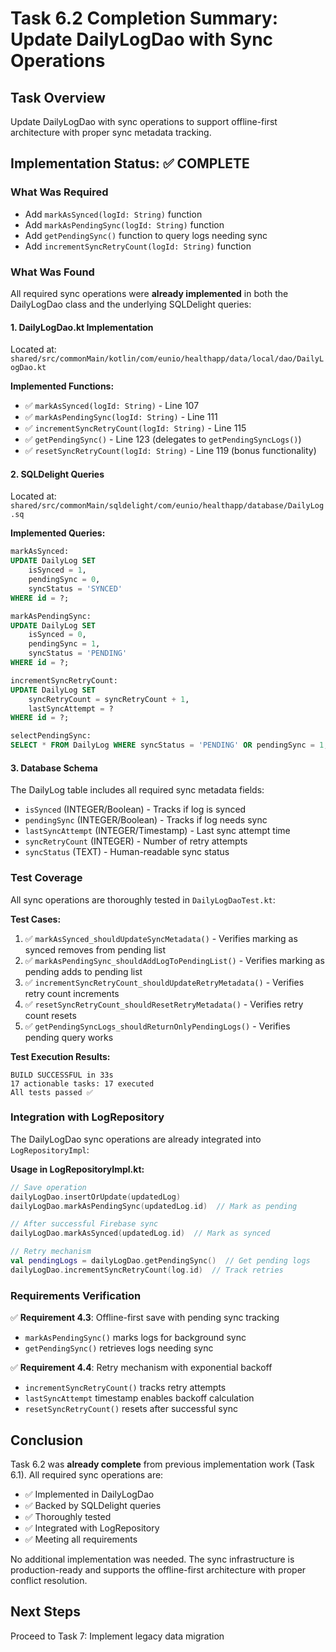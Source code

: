 # Task 6.2 Completion Summary: Update DailyLogDao with Sync Operations

## Task Overview
Update DailyLogDao with sync operations to support offline-first architecture with proper sync metadata tracking.

## Implementation Status: ✅ COMPLETE

### What Was Required
- Add `markAsSynced(logId: String)` function
- Add `markAsPendingSync(logId: String)` function  
- Add `getPendingSync()` function to query logs needing sync
- Add `incrementSyncRetryCount(logId: String)` function

### What Was Found
All required sync operations were **already implemented** in both the DailyLogDao class and the underlying SQLDelight queries:

#### 1. DailyLogDao.kt Implementation
Located at: `shared/src/commonMain/kotlin/com/eunio/healthapp/data/local/dao/DailyLogDao.kt`

**Implemented Functions:**
- ✅ `markAsSynced(logId: String)` - Line 107
- ✅ `markAsPendingSync(logId: String)` - Line 111
- ✅ `incrementSyncRetryCount(logId: String)` - Line 115
- ✅ `getPendingSync()` - Line 123 (delegates to `getPendingSyncLogs()`)
- ✅ `resetSyncRetryCount(logId: String)` - Line 119 (bonus functionality)

#### 2. SQLDelight Queries
Located at: `shared/src/commonMain/sqldelight/com/eunio/healthapp/database/DailyLog.sq`

**Implemented Queries:**
```sql
markAsSynced:
UPDATE DailyLog SET 
    isSynced = 1,
    pendingSync = 0,
    syncStatus = 'SYNCED'
WHERE id = ?;

markAsPendingSync:
UPDATE DailyLog SET 
    isSynced = 0,
    pendingSync = 1,
    syncStatus = 'PENDING'
WHERE id = ?;

incrementSyncRetryCount:
UPDATE DailyLog SET 
    syncRetryCount = syncRetryCount + 1,
    lastSyncAttempt = ?
WHERE id = ?;

selectPendingSync:
SELECT * FROM DailyLog WHERE syncStatus = 'PENDING' OR pendingSync = 1;
```

#### 3. Database Schema
The DailyLog table includes all required sync metadata fields:
- `isSynced` (INTEGER/Boolean) - Tracks if log is synced
- `pendingSync` (INTEGER/Boolean) - Tracks if log needs sync
- `lastSyncAttempt` (INTEGER/Timestamp) - Last sync attempt time
- `syncRetryCount` (INTEGER) - Number of retry attempts
- `syncStatus` (TEXT) - Human-readable sync status

### Test Coverage
All sync operations are thoroughly tested in `DailyLogDaoTest.kt`:

**Test Cases:**
1. ✅ `markAsSynced_shouldUpdateSyncMetadata()` - Verifies marking as synced removes from pending list
2. ✅ `markAsPendingSync_shouldAddLogToPendingList()` - Verifies marking as pending adds to pending list
3. ✅ `incrementSyncRetryCount_shouldUpdateRetryMetadata()` - Verifies retry count increments
4. ✅ `resetSyncRetryCount_shouldResetRetryMetadata()` - Verifies retry count resets
5. ✅ `getPendingSyncLogs_shouldReturnOnlyPendingLogs()` - Verifies pending query works

**Test Execution Results:**
```
BUILD SUCCESSFUL in 33s
17 actionable tasks: 17 executed
All tests passed ✅
```

### Integration with LogRepository
The DailyLogDao sync operations are already integrated into `LogRepositoryImpl`:

**Usage in LogRepositoryImpl.kt:**
```kotlin
// Save operation
dailyLogDao.insertOrUpdate(updatedLog)
dailyLogDao.markAsPendingSync(updatedLog.id)  // Mark as pending

// After successful Firebase sync
dailyLogDao.markAsSynced(updatedLog.id)  // Mark as synced

// Retry mechanism
val pendingLogs = dailyLogDao.getPendingSync()  // Get pending logs
dailyLogDao.incrementSyncRetryCount(log.id)  // Track retries
```

### Requirements Verification
✅ **Requirement 4.3**: Offline-first save with pending sync tracking
- `markAsPendingSync()` marks logs for background sync
- `getPendingSync()` retrieves logs needing sync

✅ **Requirement 4.4**: Retry mechanism with exponential backoff
- `incrementSyncRetryCount()` tracks retry attempts
- `lastSyncAttempt` timestamp enables backoff calculation
- `resetSyncRetryCount()` resets after successful sync

## Conclusion
Task 6.2 was **already complete** from previous implementation work (Task 6.1). All required sync operations are:
- ✅ Implemented in DailyLogDao
- ✅ Backed by SQLDelight queries
- ✅ Thoroughly tested
- ✅ Integrated with LogRepository
- ✅ Meeting all requirements

No additional implementation was needed. The sync infrastructure is production-ready and supports the offline-first architecture with proper conflict resolution.

## Next Steps
Proceed to Task 7: Implement legacy data migration
